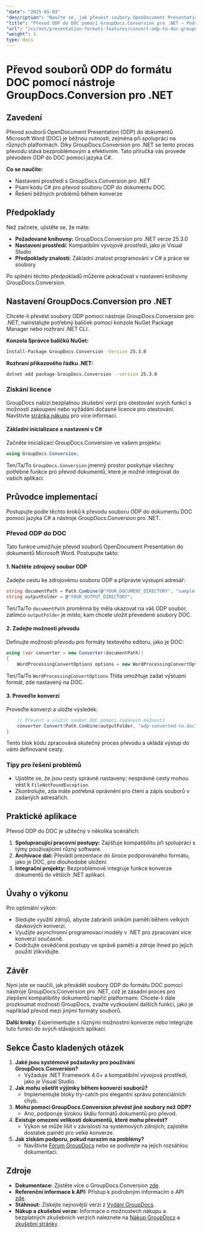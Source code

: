 ```yaml
---
"date": "2025-05-03"
"description": "Naučte se, jak převést soubory OpenDocument Presentation (ODP) do dokumentů Microsoft Word (DOC) pomocí nástroje GroupDocs.Conversion pro .NET. Postupujte podle našeho komplexního průvodce."
"title": "Převod ODP do DOC pomocí GroupDocs.Conversion pro .NET – Podrobný návod"
"url": "/cs/net/presentation-formats-features/convert-odp-to-doc-groupdocs-net/"
"weight": 1
type: docs
---
```

# Převod souborů ODP do formátu DOC pomocí nástroje GroupDocs.Conversion pro .NET

## Zavedení

Převod souborů OpenDocument Presentation (ODP) do dokumentů Microsoft Word (DOC) je běžnou nutností, zejména při spolupráci na různých platformách. Díky GroupDocs.Conversion pro .NET se tento proces převodu stává bezproblémovým a efektivním. Tato příručka vás provede převodem ODP do DOC pomocí jazyka C#.

**Co se naučíte:**
- Nastavení prostředí s GroupDocs.Conversion pro .NET
- Psaní kódu C# pro převod souboru ODP do dokumentu DOC
- Řešení běžných problémů během konverze

## Předpoklady
Než začnete, ujistěte se, že máte:
- **Požadované knihovny:** GroupDocs.Conversion pro .NET verze 25.3.0
- **Nastavení prostředí:** Kompatibilní vývojové prostředí, jako je Visual Studio
- **Předpoklady znalostí:** Základní znalost programování v C# a práce se soubory

Po splnění těchto předpokladů můžeme pokračovat v nastavení knihovny GroupDocs.Conversion.

## Nastavení GroupDocs.Conversion pro .NET
Chcete-li převést soubory ODP pomocí nástroje GroupDocs.Conversion pro .NET, nainstalujte potřebný balíček pomocí konzole NuGet Package Manager nebo rozhraní .NET CLI.

**Konzola Správce balíčků NuGet:**
```bash
Install-Package GroupDocs.Conversion -Version 25.3.0
```

**Rozhraní příkazového řádku .NET:**
```bash
dotnet add package GroupDocs.Conversion --version 25.3.0
```

### Získání licence
GroupDocs nabízí bezplatnou zkušební verzi pro otestování svých funkcí s možností zakoupení nebo vyžádání dočasné licence pro otestování. Navštivte [stránka nákupu](https://purchase.groupdocs.com/buy) pro více informací.

#### Základní inicializace a nastavení v C#
Začněte inicializací GroupDocs.Conversion ve vašem projektu:
```csharp
using GroupDocs.Conversion;
```
Ten/Ta/To `GroupDocs.Conversion` jmenný prostor poskytuje všechny potřebné funkce pro převod dokumentů, které je možné integrovat do vašich aplikací.

## Průvodce implementací
Postupujte podle těchto kroků k převodu souboru ODP do dokumentu DOC pomocí jazyka C# a nástroje GroupDocs.Conversion pro .NET.

### Převod ODP do DOC
Tato funkce umožňuje převod souborů OpenDocument Presentation do dokumentů Microsoft Word. Postupujte takto:

#### 1. Načtěte zdrojový soubor ODP
Zadejte cestu ke zdrojovému souboru ODP a připravte výstupní adresář:
```csharp
string documentPath = Path.Combine(@"YOUR_DOCUMENT_DIRECTORY", "sample.odp");
string outputFolder = @"YOUR_OUTPUT_DIRECTORY";
```
Ten/Ta/To `documentPath` proměnná by měla ukazovat na váš ODP soubor, zatímco `outputFolder` je místo, kam chcete uložit převedené soubory DOC.

#### 2. Zadejte možnosti převodu
Definujte možnosti převodu pro formáty textového editoru, jako je DOC:
```csharp
using (var converter = new Converter(documentPath))
{
    WordProcessingConvertOptions options = new WordProcessingConvertOptions { Format = GroupDocs.Conversion.FileTypes.WordProcessingFileType.Doc };
```
Ten/Ta/To `WordProcessingConvertOptions` Třída umožňuje zadat výstupní formát, zde nastavený na DOC.

#### 3. Proveďte konverzi
Proveďte konverzi a uložte výsledek:
```csharp
    // Převést a uložit soubor DOC pomocí zadaných možností
    converter.Convert(Path.Combine(outputFolder, "odp-converted-to.doc"), options);
}
```
Tento blok kódu zpracovává skutečný proces převodu a ukládá výstup do vámi definované cesty.

### Tipy pro řešení problémů
- Ujistěte se, že jsou cesty správně nastaveny; nesprávné cesty mohou vést k `FileNotFoundException`.
- Zkontrolujte, zda máte potřebná oprávnění pro čtení a zápis souborů v zadaných adresářích.

## Praktické aplikace
Převod ODP do DOC je užitečný v několika scénářích:
1. **Spolupracující pracovní postupy:** Zajišťuje kompatibilitu při spolupráci s týmy používajícími různý software.
2. **Archivace dat:** Převádí prezentace do široce podporovaného formátu, jako je DOC, pro dlouhodobé uložení.
3. **Integrační projekty:** Bezproblémově integruje funkce konverze dokumentů do větších .NET aplikací.

## Úvahy o výkonu
Pro optimální výkon:
- Sledujte využití zdrojů, abyste zabránili únikům paměti během velkých dávkových konverzí.
- Využijte asynchronní programovací modely v .NET pro zpracování více konverzí současně.
- Dodržujte osvědčené postupy ve správě paměti a zdroje ihned po jejich použití zlikvidujte.

## Závěr
Nyní jste se naučili, jak převádět soubory ODP do formátu DOC pomocí nástroje GroupDocs.Conversion pro .NET, což je zásadní proces pro zlepšení kompatibility dokumentů napříč platformami. Chcete-li dále prozkoumat možnosti GroupDocs, zvažte vyzkoušení dalších funkcí, jako je například převod mezi jinými formáty souborů.

**Další kroky:** Experimentujte s různými možnostmi konverze nebo integrujte tuto funkci do svých stávajících aplikací.

## Sekce Často kladených otázek
1. **Jaké jsou systémové požadavky pro používání GroupDocs.Conversion?**
   - Vyžaduje .NET Framework 4.0+ a kompatibilní vývojová prostředí, jako je Visual Studio.
2. **Jak mohu ošetřit výjimky během konverzí souborů?**
   - Implementujte bloky try-catch pro elegantní správu potenciálních chyb.
3. **Mohu pomocí GroupDocs.Conversion převést jiné soubory než ODP?**
   - Ano, podporuje širokou škálu formátů dokumentů pro převod.
4. **Existuje omezení velikosti dokumentů, které mohu převést?**
   - Výkon se může lišit v závislosti na systémových zdrojích; zajistěte dostatek paměti pro velké konverze.
5. **Jak získám podporu, pokud narazím na problémy?**
   - Navštivte [Fórum GroupDocs](https://forum.groupdocs.com/c/conversion/10) nebo se podívejte na jejich rozsáhlou dokumentaci.

## Zdroje
- **Dokumentace:** Zjistěte více o GroupDocs.Conversion [zde](https://docs.groupdocs.com/conversion/net/).
- **Referenční informace k API:** Přístup k podrobným informacím o API [zde](https://reference.groupdocs.com/conversion/net/).
- **Stáhnout:** Získejte nejnovější verzi z [Vydání GroupDocs](https://releases.groupdocs.com/conversion/net/).
- **Nákup a zkušební verze:** Informace o možnostech nákupu a bezplatných zkušebních verzích naleznete na [Nákup GroupDocs](https://purchase.groupdocs.com/buy) a [zkušební stránky](https://releases.groupdocs.com/conversion/net/).